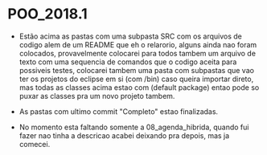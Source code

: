 # POO_2018.1
  - Estão acima as pastas com uma subpasta SRC com os arquivos de codigo alem de um README que eh o relarorio,
    alguns ainda nao foram colocados, provavelmente colocarei para todos tambem um arquivo de texto com uma
    sequencia de comandos que o codigo aceita para possiveis testes, colocarei tambem uma pasta com
    subpastas que vao ter os projetos do eclipse em si (com /bin) caso queira importar direto, mas todas as
    classes acima estao com (default package) entao pode so puxar as classes pra um novo projeto tambem.
    
  - As pastas com ultimo commit "Completo" estao finalizadas.
  
  - No momento esta faltando somente a 08_agenda_hibrida, quando fui fazer nao tinha a descricao acabei deixando 
    pra depois, mas ja comecei.
